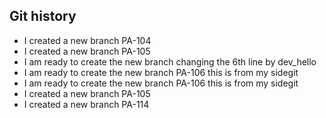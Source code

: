 ## Git history


- I created a new branch PA-104
- I created a new branch PA-105
- I am ready to create the new branch changing the 6th line by dev_hello
- I am ready to create the new branch PA-106 this is from my sidegit
- I am ready to create the new branch PA-106 this is from my sidegit
- I created a new branch PA-105
- I created a new branch PA-114
